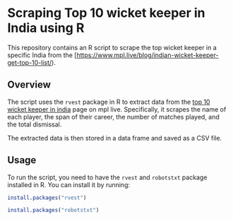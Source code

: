 # Scraping Top 10 wicket keeper in India using R

This repository contains an R script to scrape the top wicket keeper in a specific India from the [https://www.mpl.live/blog/indian-wicket-keeper-get-top-10-list/).

## Overview

The script uses the `rvest` package in R to extract data from the [top 10 wicket keeper in india](https://www.mpl.live/blog/indian-wicket-keeper-get-top-10-list/) page on mpl live. Specifically, it scrapes the name of each player, the span of their career, the number of matches played, and the total dismissal.


The extracted data is then stored in a data frame and saved as a CSV file.

## Usage

To run the script, you need to have the `rvest` and `robotstxt` package installed in R. You can install it by running:

```r
install.packages("rvest")
```

```r
install.packages("robotstxt")
```
